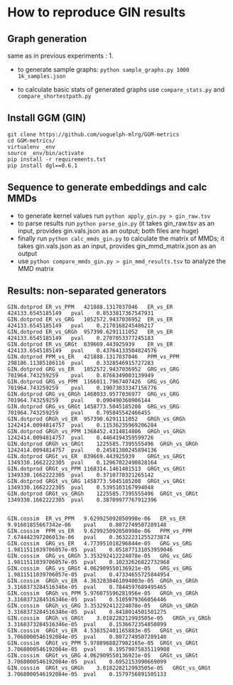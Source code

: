 # How to reproduce GIN results

## Graph generation
same as in previous experiments : 1. 
* to generate sample graphs:
  `python sample_graphs.py 1000 1k_samples.json`

* to calculate basic stats of generated graphs use `compare_stats.py` and `compare_shortestpath.py`

## Install GGM (GIN)

```
git clone https://github.com/uoguelph-mlrg/GGM-metrics
cd GGM-metrics/
virtualenv _env
source _env/bin/activate
pip install -r requirements.txt
pip install dgl==0.6.1
```

## Sequence to generate embeddings and calc MMDs

* to generate kernel values run `python apply_gin.py > gin_raw.tsv`
* to parse results run `python parse_gin.py` (it takes gin_raw.tsv as an input, provides gin.vals.json as an output; both files are huge)
* finally run `python calc_mmds_gin.py` to calculate the matrix of MMDs; it takes gin.vals.json as an input, provides gin_mmd_matrix.json as an output
* use `python compare_mmds_gin.py > gin_mmd_results.tsv` to analyze the MMD matrix

## Results: non-separated generators

```
GIN.dotprod	ER_vs_PPM	421888.1317037046	ER_vs_ER	424133.6545185149	pval	0.8533817367547931
GIN.dotprod	ER_vs_GRG	1052572.9437036952	ER_vs_ER	424133.6545185149	pval	0.2170168245486217
GIN.dotprod	ER_vs_GRGh	957390.6291111052	ER_vs_ER	424133.6545185149	pval	0.2707053377245183
GIN.dotprod	ER_vs_GRGt	839669.443925939	ER_vs_ER	424133.6545185149	pval	0.43764133504824576
GIN.dotprod	PPM_vs_ER	421888.1317037046	PPM_vs_PPM	298186.11385186116	pval	0.3328546915727283
GIN.dotprod	GRG_vs_ER	1052572.9437036952	GRG_vs_GRG	701964.743259259	pval	0.8766349003139949
GIN.dotprod	GRG_vs_PPM	1166011.7967407426	GRG_vs_GRG	701964.743259259	pval	0.19073033347156776
GIN.dotprod	GRG_vs_GRGh	1468033.9577036977	GRG_vs_GRG	701964.743259259	pval	0.090490360906144
GIN.dotprod	GRG_vs_GRGt	1458773.5045185208	GRG_vs_GRG	701964.743259259	pval	0.795845542466455
GIN.dotprod	GRGh_vs_ER	957390.6291111052	GRGh_vs_GRGh	1242414.0094814757	pval	0.11536235969206284
GIN.dotprod	GRGh_vs_PPM	1368452.4314814806	GRGh_vs_GRGh	1242414.0094814757	pval	0.4464194359599726
GIN.dotprod	GRGh_vs_GRGt	1225585.7395555496	GRGh_vs_GRGh	1242414.0094814757	pval	0.24581380245894136
GIN.dotprod	GRGt_vs_ER	839669.443925939	GRGt_vs_GRGt	1349330.1662222305	pval	0.12967022490828164
GIN.dotprod	GRGt_vs_PPM	1168314.1461481513	GRGt_vs_GRGt	1349330.1662222305	pval	0.3710770321265142
GIN.dotprod	GRGt_vs_GRG	1458773.5045185208	GRGt_vs_GRGt	1349330.1662222305	pval	0.5395103167994048
GIN.dotprod	GRGt_vs_GRGh	1225585.7395555496	GRGt_vs_GRGt	1349330.1662222305	pval	0.38709977767912396


GIN.cossim	ER_vs_PPM	9.629925092050998e-06	ER_vs_ER	9.91601855667342e-06	pval	0.8072749507289148
GIN.cossim	PPM_vs_ER	9.629925092050998e-06	PPM_vs_PPM	7.674442397206013e-06	pval	0.36322231255273874
GIN.cossim	GRG_vs_ER	4.773951018296844e-05	GRG_vs_GRG	1.9811511039706057e-05	pval	0.051877131053959046
GIN.cossim	GRG_vs_GRGh	3.353292412224078e-05	GRG_vs_GRG	1.9811511039706057e-05	pval	0.10232626822732968
GIN.cossim	GRG_vs_GRGt	4.062909550136921e-05	GRG_vs_GRG	1.9811511039706057e-05	pval	0.47334655725844954
GIN.cossim	GRGh_vs_ER	4.3632838461094003e-05	GRGh_vs_GRGh	3.3168373284516346e-05	pval	0.7844597689495465
GIN.cossim	GRGh_vs_PPM	5.976075596281956e-05	GRGh_vs_GRGh	3.3168373284516346e-05	pval	0.5105979366056446
GIN.cossim	GRGh_vs_GRG	3.353292412224078e-05	GRGh_vs_GRGh	3.3168373284516346e-05	pval	0.8418014501581275
GIN.cossim	GRGh_vs_GRGt	3.018228212993505e-05	GRGh_vs_GRGh	3.3168373284516346e-05	pval	0.1536672354850899
GIN.cossim	GRGt_vs_ER	4.538352401165883e-05	GRGt_vs_GRGt	3.7068000546192084e-05	pval	0.8072749507289148
GIN.cossim	GRGt_vs_PPM	5.9788968827982165e-05	GRGt_vs_GRGt	3.7068000546192084e-05	pval	0.19579075835119908
GIN.cossim	GRGt_vs_GRG	4.062909550136921e-05	GRGt_vs_GRGt	3.7068000546192084e-05	pval	0.6952153990669099
GIN.cossim	GRGt_vs_GRGh	3.018228212993505e-05	GRGt_vs_GRGt	3.7068000546192084e-05	pval	0.1579756891505133
```